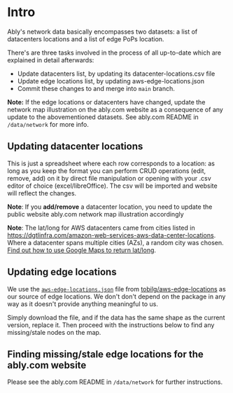 # Intro

Ably's network data basically encompasses two datasets: a list of datacenters locations and a list of edge PoPs location.

There's are three tasks involved in the process of all up-to-date which are explained in detail afterwards:

- Update datacenters list, by updating its datacenter-locations.csv file
- Update edge locations list, by updating aws-edge-locations.json
- Commit these changes to and merge into `main` branch.

**Note:** If the edge locations or datacenters have changed, update the network map illustration on the ably.com website as a consequence of any update to the abovementioned datasets. See ably.com README in `/data/network` for more info.

## Updating datacenter locations

This is just a spreadsheet where each row corresponds to a location: as long as you keep the format you can perform CRUD operations (edit, remove, add) on it by direct file manipulation or opening with your .csv editor of choice (excel/libreOffice). The csv will be imported and website will reflect the changes.

**Note**: If you **add/remove** a datacenter location, you need to update the public website ably.com network map illustration accordingly

**Note**: The lat/long for AWS datacenters came from cities listed in https://dgtlinfra.com/amazon-web-services-aws-data-center-locations. Where a datacenter spans multiple cities (AZs), a random city was chosen. [Find out how to use Google Maps to return lat/long](https://support.google.com/maps/answer/18539?hl=en&co=GENIE.Platform%3DDesktop).

## Updating edge locations

We use the [`aws-edge-locations.json`](https://github.com/tobilg/aws-edge-locations/blob/master/dist/aws-edge-locations.json) file from [tobilg/aws-edge-locations](https://github.com/tobilg/aws-edge-locations) as our source of edge locations. We don't don't depend on the package in any way as it doesn't provide anything meaningful to us.

Simply download the file, and if the data has the same shape as the current version, replace it. Then proceed with the instructions below to find any missing/stale nodes on the map.

## Finding missing/stale edge locations for the ably.com website

Please see the ably.com README in `/data/network` for further instructions.
